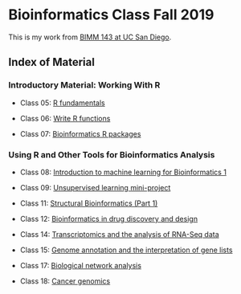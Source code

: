 # Bioinformatics Class Fall 2019

This is my work from [BIMM 143 at UC San Diego](https://bioboot.github.io/bimm143_F19/).

## Index of Material

### Introductory Material: Working With R

- Class 05: [R fundamentals](https://github.com/yuw393/BIMM143/blob/master/class05/class05.md)

- Class 06: [Write R functions](https://github.com/yuw393/BIMM143/blob/master/class06/class06.md)

- Class 07: [Bioinformatics R packages](https://github.com/yuw393/BIMM143/blob/master/class07/class07.md)

### Using R and Other Tools for Bioinformatics Analysis

- Class 08: [Introduction to machine learning for Bioinformatics 1](https://github.com/yuw393/BIMM143/blob/master/class08/class08.md)

- Class 09: [Unsupervised learning mini-project](https://github.com/yuw393/BIMM143/blob/master/class09/class09.md)

- Class 11: [Structural Bioinformatics (Part 1)](https://github.com/yuw393/BIMM143/blob/master/class11/class11.md)

- Class 12: [Bioinformatics in drug discovery and design](https://github.com/yuw393/BIMM143/blob/master/class12/class12.md)

- Class 14: [Transcriptomics and the analysis of RNA-Seq data](https://raw.githubusercontent.com/yuw393/BIMM143/master/class14/class14.md)

- Class 15: [Genome annotation and the interpretation of gene lists](https://github.com/yuw393/BIMM143/blob/master/class15.md)

- Class 17: [Biological network analysis](https://github.com/yuw393/BIMM143/blob/master/class17.md)

- Class 18: [Cancer genomics](https://github.com/yuw393/BIMM143/blob/master/class18.md)
